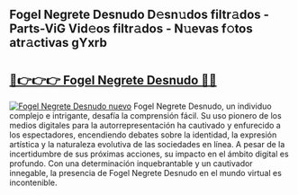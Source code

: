 ## Fogel Negrete Desnudo D𝚎sn𝚞dos filtr𝚊dos - Parts-ViG Vid𝚎os filtr𝚊dos - N𝚞evas f𝚘tos atr𝚊ctivas gYxrb

# <h2><a href="http://mb521i.tromn.icu/?c=Fogel+Negrete+Desnudo">🔗👉👉👉 Fogel Negrete Desnudo 🔗🔗</a></h2>

[![Fogel Negrete Desnudo nuevo](https://i.imgur.com/pEAQMta.gif)](http://mb521i.tromn.icu/?c=Fogel+Negrete+Desnudo)
Fogel Negrete Desnudo, un individuo complejo e intrigante, desafía la comprensión fácil. Su uso pionero de los medios digitales para la autorrepresentación ha cautivado y enfurecido a los espectadores, encendiendo debates sobre la identidad, la expresión artística y la naturaleza evolutiva de las sociedades en línea. A pesar de la incertidumbre de sus próximas acciones, su impacto en el ámbito digital es profundo. Con una determinación inquebrantable y un cautivador innegable, la presencia de Fogel Negrete Desnudo en el mundo virtual es incontenible.
